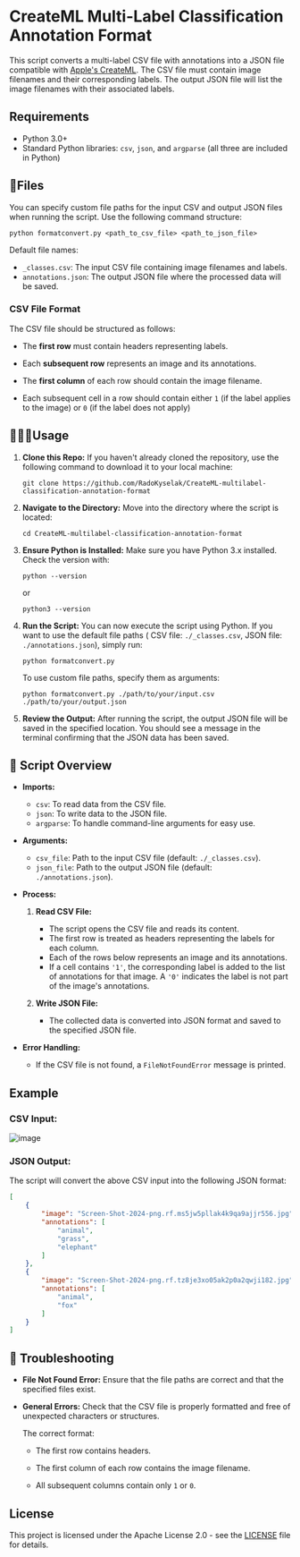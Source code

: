 # CreateML Multi-Label Classification Annotation Format

This script converts a multi-label CSV file with annotations into a JSON file compatible with [Apple's CreateML](https://developer.apple.com/machine-learning/create-ml/). The CSV file must contain image filenames and their corresponding labels. The output JSON file will list the image filenames with their associated labels.

## Requirements

- Python 3.0+
- Standard Python libraries: `csv`, `json`, and `argparse` (all three are included in Python)

## 📁Files

You can specify custom file paths for the input CSV and output JSON files when running the script. Use the following command structure:

```terminal
python formatconvert.py <path_to_csv_file> <path_to_json_file>
```

Default file names:
- `_classes.csv`: The input CSV file containing image filenames and labels.
- `annotations.json`: The output JSON file where the processed data will be saved.

### CSV File Format


The CSV file should be structured as follows:

- The **first row** must contain headers representing labels.

- Each **subsequent row** represents an image and its annotations.

- The **first column** of each row should contain the image filename.

- Each subsequent cell in a row should contain either `1` (if the label applies to the image) or `0` (if the label does not apply)

## 🏃‍♂️‍➡️Usage

1. **Clone this Repo:**
   If you haven't already cloned the repository, use the following command to download it to your local machine:

   ```terminal
   git clone https://github.com/RadoKyselak/CreateML-multilabel-classification-annotation-format
   ```

2. **Navigate to the Directory:**
   Move into the directory where the script is located:

   ```terminal
   cd CreateML-multilabel-classification-annotation-format
   ```
   
3. **Ensure Python is Installed:**
   Make sure you have Python 3.x installed. Check the version with:

   ```terminal
   python --version
   ```

   or

   ```terminal
   python3 --version
   ```
   
4. **Run the Script:**
   You can now execute the script using Python. If you want to use the default file paths ( CSV file: `./_classes.csv`, JSON file: `./annotations.json`), simply run:

   ```terminal
   python formatconvert.py
   ```

   To use custom file paths, specify them as arguments:

   ```terminal
   python formatconvert.py ./path/to/your/input.csv ./path/to/your/output.json
   ```

6. **Review the Output:**
   After running the script, the output JSON file will be saved in the specified location. You should see a message in the terminal confirming that the JSON data has been saved.

## 📜 Script Overview

- **Imports:**
  - `csv`: To read data from the CSV file.
  - `json`: To write data to the JSON file.
  - `argparse`: To handle command-line arguments for easy use.

- **Arguments:**
  - `csv_file`: Path to the input CSV file (default: `./_classes.csv`).
  - `json_file`: Path to the output JSON file (default: `./annotations.json`).

- **Process:**
  1. **Read CSV File:**
     - The script opens the CSV file and reads its content.
     - The first row is treated as headers representing the labels for each column.
     - Each of the rows below represents an image and its annotations.
     - If a cell contains `'1'`, the corresponding label is added to the list of annotations for that image. A `'0'` indicates the label is not part of the image's annotations.

  2. **Write JSON File:**
     - The collected data is converted into JSON format and saved to the specified JSON file.

- **Error Handling:**
  - If the CSV file is not found, a `FileNotFoundError` message is printed.

## Example

### CSV Input:

![image](https://github.com/user-attachments/assets/7ff8d48a-d4cd-41d4-a34c-05c06d04122f)

### JSON Output:

The script will convert the above CSV input into the following JSON format:

```json
[
    {
        "image": "Screen-Shot-2024-png.rf.ms5jw5pllak4k9qa9ajjr556.jpg",
        "annotations": [
            "animal",
            "grass",
            "elephant"
        ]
    },
    {
        "image": "Screen-Shot-2024-png.rf.tz8je3xo05ak2p0a2qwji182.jpg",
        "annotations": [
            "animal",
            "fox"
        ]
    }
]
```

## 👾 Troubleshooting

- **File Not Found Error:**
  Ensure that the file paths are correct and that the specified files exist.

- **General Errors:**
  Check that the CSV file is properly formatted and free of unexpected characters or structures.

  The correct format:

  - The first row contains headers.

  - The first column of each row contains the image filename.

  - All subsequent columns contain only `1` or `0`.

## License

This project is licensed under the Apache License 2.0 - see the [LICENSE](https://github.com/RadoKyselak/CreateML-multilabel-classification-annotation-format/blob/main/LICENSE) file for details.
